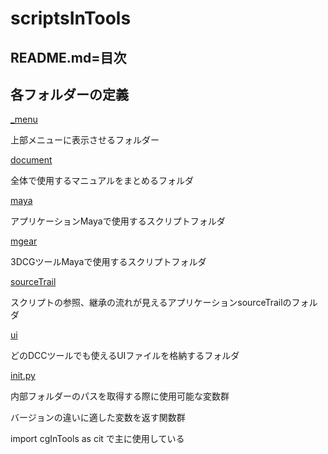 # scriptsInTools

## README.md=目次 

## 各フォルダーの定義

[_menu](/_menu/README.md)

上部メニューに表示させるフォルダー

[document](/document/README.md)

全体で使用するマニュアルをまとめるフォルダ

[maya](/maya/README.md)

アプリケーションMayaで使用するスクリプトフォルダ

[mgear](/mgear/README.md)

3DCGツールMayaで使用するスクリプトフォルダ

[sourceTrail](/sourceTrail/README.md)

スクリプトの参照、継承の流れが見えるアプリケーションsourceTrailのフォルダ

[ui](/ui/README.md)

どのDCCツールでも使えるUIファイルを格納するフォルダ

[init.py](/documents/init.md)

内部フォルダーのパスを取得する際に使用可能な変数群

バージョンの違いに適した変数を返す関数群

import cgInTools as cit で主に使用している